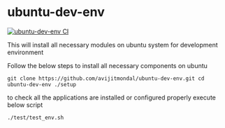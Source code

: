 # ubuntu-dev-env

[![ubuntu-dev-env CI](https://github.com/avijitmondal/ubuntu-dev-env/actions/workflows/deploy.yml/badge.svg)](https://github.com/avijitmondal/ubuntu-dev-env/actions/workflows/deploy.yml)

This will install all necessary modules on ubuntu system for development environment

Follow the below steps to install all necessary components on ubuntu 

`
git clone https://github.com/avijitmondal/ubuntu-dev-env.git
cd ubuntu-dev-env
./setup
`

to check all the applications are installed or configured properly execute below script

`
./test/test_env.sh
`
